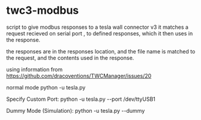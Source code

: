 # twc3-modbus
script to give modbus responses to a tesla wall connector v3
it matches a request recieved on serial port , to defined responses, which it then uses in the response.

the responses are in the responses location, and the file name is matched to the request, and the contents used in the response.

using information from https://github.com/dracoventions/TWCManager/issues/20

normal mode
python -u tesla.py

Specify Custom Port:
python -u tesla.py --port /dev/ttyUSB1

Dummy Mode (Simulation):
python -u tesla.py --dummy
